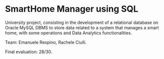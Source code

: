 # SmartHome Manager using SQL
University project, consisting in the development of a relational database on Oracle MySQL DBMS to store data related to a system that manages a smart home, with some operations and Data Analytics functionalities.

Team: Emanuele Respino, Rachele Ciulli.

Final evaluation: 28/30.
